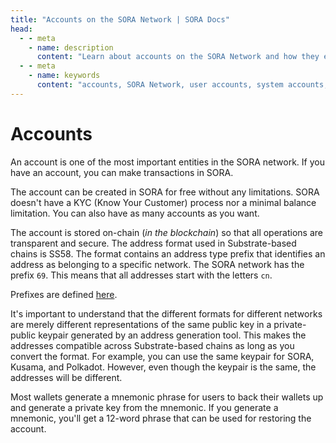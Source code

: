 ```yaml
---
title: "Accounts on the SORA Network | SORA Docs"
head:
  - - meta
    - name: description
      content: "Learn about accounts on the SORA Network and how they enable users to interact with the network and manage their assets. Explore the different types of accounts, such as user accounts and system accounts, and understand how they are used for transactions, staking, governance, and other activities within the SORA ecosystem."
  - - meta
    - name: keywords
      content: "accounts, SORA Network, user accounts, system accounts, asset management, transactions, staking, governance, SORA ecosystem"
---
```


# Accounts

An account is one of the most important entities in the SORA network. If you have an account, you can make transactions in SORA.

The account can be created in SORA for free without any limitations. SORA doesn't have a KYC (Know Your Customer) process nor a minimal balance limitation. You can also have as many accounts as you want.

The account is stored on-chain (_in the blockchain_) so that all operations are transparent and secure. The address format used in Substrate-based chains is SS58. The format contains an address type prefix that identifies an address as belonging to a specific network. The SORA network has the prefix `69`. This means that all addresses start with the letters `cn`.

Prefixes are defined [here](<https://github.com/paritytech/substrate/wiki/External-Address-Format-(SS58)>).

It's important to understand that the different formats for different networks are merely different representations of the same public key in a private-public keypair generated by an address generation tool. This makes the addresses compatible across Substrate-based chains as long as you convert the format. For example, you can use the same keypair for SORA, Kusama, and Polkadot. However, even though the keypair is the same, the addresses will be different.

Most wallets generate a mnemonic phrase for users to back their wallets up and generate a private key from the mnemonic. If you generate a mnemonic, you'll get a 12-word phrase that can be used for restoring the account.

<!-- TODO: Consider adding more contents from https://medium.com/sora-academy/sora-academy-ddfc86388a2f -->
